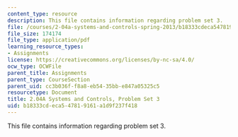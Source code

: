 ```yaml
---
content_type: resource
description: This file contains information regarding problem set 3.
file: /courses/2-04a-systems-and-controls-spring-2013/b18333cdeca547819161a1d9f237f418_MIT2_04AS13_ProblemSet3.pdf
file_size: 174174
file_type: application/pdf
learning_resource_types:
- Assignments
license: https://creativecommons.org/licenses/by-nc-sa/4.0/
ocw_type: OCWFile
parent_title: Assignments
parent_type: CourseSection
parent_uid: cc3b036f-f8a8-eb54-35bb-e847a05325c5
resourcetype: Document
title: 2.04A Systems and Controls, Problem Set 3
uid: b18333cd-eca5-4781-9161-a1d9f237f418
---
```

This file contains information regarding problem set 3.